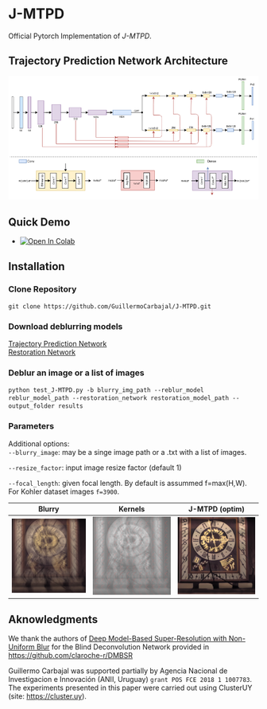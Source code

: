 # J-MTPD

Official Pytorch Implementation  of *J-MTPD*. 
 

## Trajectory Prediction Network Architecture
<p align="center">
<img width="900" src="imgs/two_branches.png?raw=true">
  </p>
  
## Quick Demo


* <a href="https://colab.research.google.com/github/GuillermoCarbajal/J-MTPD/blob/main/J-MTPD_demo.ipynb" target="_parent"><img src="https://colab.research.google.com/assets/colab-badge.svg" alt="Open In Colab"/></a>

## Installation
### Clone Repository
```
git clone https://github.com/GuillermoCarbajal/J-MTPD.git
```


### Download deblurring models

[Trajectory Prediction Network](https://iie.fing.edu.uy/~carbajal/J-MTPD/camera_shake_epoch25_epoch35_epoch50_epoch10_epoch5_epoch25_epoch25_epoch25_epoch27_epoch24_epoch4_epoch10_epoch22_epoch23_epoch90.pkl)           
[Restoration Network](https://iie.fing.edu.uy/~carbajal/J-MTPD/camera_shake_epoch25_epoch35_epoch50_epoch10_epoch5_epoch25_epoch25_epoch25_epoch27_epoch24_epoch4_epoch10_epoch22_epoch23_epoch90_G.pkl)

### Deblur an image or a list of images
```
python test_J-MTPD.py -b blurry_img_path --reblur_model reblur_model_path --restoration_network restoration_model_path --output_folder results
```

### Parameters
Additional options:   
  `--blurry_image`: may be a singe image path or a .txt with a list of images.
  
  `--resize_factor`: input image resize factor (default 1)     
  
  `--focal_length`: given focal length. By default is assummed f=max(H,W). For Kohler dataset images `f=3900`.
  

| **Blurry** | **Kernels** | **J-MTPD (optim)** |
|:------------:|:------------:|:------------:|
| ![Imagen 1](testing_imgs/Blurry2_8_img_blurry.png) | ![Imagen 2](testing_imgs/Blurry2_8_kernels.png) | ![Imagen 3](testing_imgs/Blurry2_8_img_restored.png) |

## Aknowledgments 
We thank the authors of [Deep Model-Based Super-Resolution with Non-Uniform Blur](https://arxiv.org/abs/2204.10109) for the Blind Deconvolution Network provided in https://github.com/claroche-r/DMBSR 


Guillermo Carbajal was supported partially by Agencia Nacional de Investigacion e Innovación (ANII, Uruguay) `grant POS FCE 2018 1 1007783`. The experiments presented in this paper were carried out using ClusterUY (site: https://cluster.uy).
